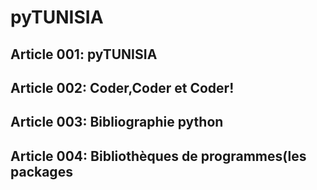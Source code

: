 # pyTUNISIA

## Article 001: pyTUNISIA

<preview-lia src="https://liascript.github.io/course/?https://liamd.informatik.tu-freiberg.de//jEpBZIQtm/download#1" target="_blank">
</preview-lia>
    
## Article 002: Coder,Coder et Coder!
<preview-lia src="https://liascript.github.io/course/?https://liamd.informatik.tu-freiberg.de//BZ9JkE1TS/download#2" target="_blank">
</preview-lia>

## Article 003: Bibliographie python
<preview-lia src="https://liascript.github.io/course/?https://liamd.informatik.tu-freiberg.de//DhxpqiUJ7/download#2" target="_blank">
</preview-lia>

## Article 004: Bibliothèques de programmes(les packages
<preview-lia src="https://liascript.github.io/course/?https://liamd.informatik.tu-freiberg.de//tvszSl_j9/download#2" target="_blank">
</preview-lia>
